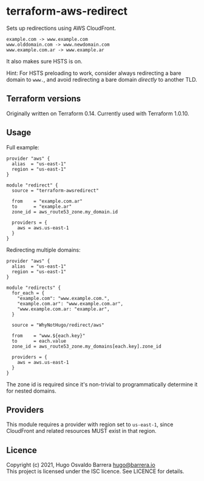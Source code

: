 # terraform-aws-redirect

Sets up redirections using AWS CloudFront.

    example.com -> www.example.com
    www.olddomain.com -> www.newdomain.com
    www.example.com.ar -> www.example.ar

It also makes sure HSTS is on.

Hint: For HSTS preloading to work, consider always redirecting a bare domain to
`www.`, and avoid redirecting a bare domain _directly_ to another TLD.


## Terraform versions

Originally written on Terraform 0.14. Currently used with Terraform 1.0.10.

## Usage

Full example:

```hcl
provider "aws" {
  alias  = "us-east-1"
  region = "us-east-1"
}

module "redirect" {
  source = "terraform-awsredirect"

  from    = "example.com.ar"
  to      = "example.ar"
  zone_id = aws_route53_zone.my_domain.id

  providers = {
    aws = aws.us-east-1
  }
}
```

Redirecting multiple domains:

```
provider "aws" {
  alias  = "us-east-1"
  region = "us-east-1"
}

module "redirects" {
  for_each = {
    "example.com": "www.example.com.",
    "example.com.ar": "www.example.com.ar",
    "www.example.com.ar: "example.ar",
  }

  source = "WhyNotHugo/redirect/aws"

  from    = "www.${each.key}"
  to      = each.value
  zone_id = aws_route53_zone.my_domains[each.key].zone_id

  providers = {
    aws = aws.us-east-1
  }
}
```

The zone id is required since it's non-trivial to programmatically determine it
for nested domains.

## Providers

This module requires a provider with region set to `us-east-1`, since
CloudFront and related resources MUST exist in that region.

## Licence

Copyright (c) 2021, Hugo Osvaldo Barrera <hugo@barrera.io>  
This project is licensed under the ISC licence. See LICENCE for details.
